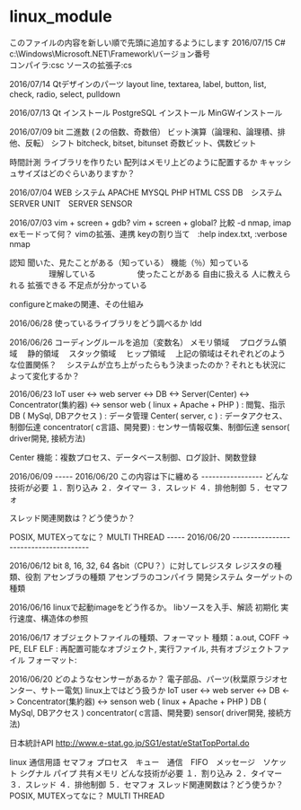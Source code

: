 # linux_module
このファイルの内容を新しい順で先頭に追加するようにします
2016/07/15
C#
c:\Windows\Microsoft.NET\Framework\バージョン番号\
コンパイラ:csc
ソースの拡張子:cs

2016/07/14
Qtデザインのパーツ
layout
line, textarea, label, button, list, check, radio, select, pulldown

2016/07/13
Qt インストール
PostgreSQL インストール
MinGWインストール

2016/07/09
bit
二進数 (２の倍数、奇数倍）
ビット演算（論理和、論理積、排他、反転）
シフト
bitcheck, bitset, bitunset
奇数ビット、偶数ビット

時間計測
ライブラリを作りたい
配列はメモリ上どのように配置するか
キャッシュサイズはどのぐらいありますか？

2016/07/04
WEB システム
	APACHE
	MYSQL
	PHP
	HTML
	CSS
DB　システム
SERVER
UNIT　SERVER
SENSOR

2016/07/03
vim + screen + gdb?
vim + screen + global?
比較 -d
nmap, imap
exモードって何？
vimの拡張、連携
keyの割り当て　:help index.txt, :verbose nmap

認知
聞いた、見たことがある（知っている）
機能（％）知っている
　　　　　理解している
　　　　　使ったことがある
自由に扱える
人に教えられる
拡張できる
不足点が分かっている

configureとmakeの関連、その仕組み



2016/06/28
使っているライブラリをどう調べるか
ldd

2016/06/26
コーディングルールを追加（変数名）
メモリ領域
　プログラム領域
　静的領域
　スタック領域
　ヒップ領域
　上記の領域はそれぞれどのような位置関係？
　システムが立ち上がったらもう決まったのか？それとも状況によって変化するか？

2016/06/23
IoT
user <-> web server <-> DB <-> Server(Center) <-> Concentrator(集約器) <-> sensor
web ( linux + Apache + PHP ) : 閲覧、指示 
DB ( MySql, DBアクセス ) : データ管理
Center( server, c ) : データアクセス、制御伝達
concentrator( c言語、開発要) : センサー情報収集、制御伝達
sensor( driver開発, 接続方法)

Center
機能：複数プロセス、データベース制御、ログ設計、関数登録

2016/06/09 
----- 2016/06/20 この内容は下に纏める -----------------
どんな技術が必要
１．割り込み
２．タイマー
３．スレッド
４．排他制御
５．セマフォ

スレッド関連関数は？どう使うか？

POSIX, MUTEXってなに？
MULTI THREAD
-----  2016/06/20 --------------------------------------

2016/06/12
bit 8, 16, 32, 64
各bit（CPU？）に対してレジスタ
レジスタの種類、役割
アセンブラの種類
アセンブラのコンパイラ
開発システム
ターゲットの種類

2016/06/16
linuxで起動imageをどう作るか。
libソースを入手、解読
初期化
実行速度、構造体の参照

2016/06/17
オブジェクトファイルの種類、フォーマット
種類：a.out, COFF -> PE, ELF 
ELF : 再配置可能なオブジェクト, 実行ファイル, 共有オブジェクトファイル
フォーマット:

2016/06/20
どのようなセンサーがあるか？
電子部品、パーツ(秋葉原ラジオセンター、サトー電気)
linux上ではどう扱うか
IoT
user <-> web server <-> DB <-> Concentrator(集約器) <-> senson
web ( linux + Apache + PHP ) 
DB ( MySql, DBアクセス )
concentrator( c言語、開発要)
sensor( driver開発, 接続方法)

日本統計API
http://www.e-stat.go.jp/SG1/estat/eStatTopPortal.do

linux 通信用語
セマフォ プロセス　キュー　通信　FIFO　メッセージ　ソケット
シグナル パイプ 共有メモリ 
どんな技術が必要
１．割り込み
２．タイマー
３．スレッド
４．排他制御
５．セマフォ
スレッド関連関数は？どう使うか？
POSIX, MUTEXってなに？
MULTI THREAD

